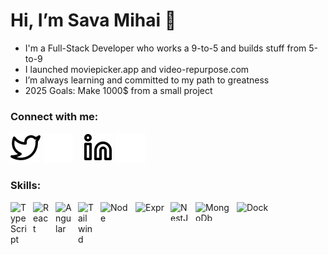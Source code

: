 # Hi, I’m Sava Mihai 👋 

- I'm a Full-Stack Developer who works a 9-to-5 and builds stuff from 5-to-9
- I launched moviepicker.app and video-repurpose.com 
- I’m always learning and committed to my path to greatness
- 2025 Goals: Make 1000$ from a small project

### Connect with me:

[![website](./img/twitter-light.svg)](https://twitter.com/MihaiSava98#gh-light-mode-only)
[![website](./img/twitter-dark.svg)](https://twitter.com/MihaiSava98)
&nbsp;&nbsp;
[![website](./img/linkedin-light.svg)](https://www.linkedin.com/in/mihai-sava-517534242#gh-light-mode-only)
[![website](./img/linkedin-dark.svg)](https://www.linkedin.com/in/mihai-cristian-sava-517534242/)


### Skills:
<img align="left" alt="TypeScript" width="26px" src="https://upload.wikimedia.org/wikipedia/commons/4/4c/Typescript_logo_2020.svg" style="padding-right:10px;" />
<img align="left" alt="React" width="26px" src="https://cdn.jsdelivr.net/gh/devicons/devicon/icons/react/react-original.svg" style="padding-right:10px;" />
<img align="left" alt="Angular" width="26px" src="https://upload.wikimedia.org/wikipedia/commons/c/cf/Angular_full_color_logo.svg" style="padding-right:10px;" />
<img align="left" alt="Tailwind" width="26px" src="https://upload.wikimedia.org/wikipedia/commons/d/d5/Tailwind_CSS_Logo.svg" style="padding-right:10px;" />
<img align="left" alt="Node" width="46px" src="https://upload.wikimedia.org/wikipedia/commons/d/d9/Node.js_logo.svg" style="padding-right:10px;" />
<img align="left" alt="Express" width="46px" height="20" src="https://upload.wikimedia.org/wikipedia/commons/6/64/Expressjs.png" style="padding-right:10px;" />
<img align="left" alt="NestJS" width="30px" height="30" src="https://upload.wikimedia.org/wikipedia/commons/thumb/a/a8/NestJS.svg/621px-NestJS.svg.png" style="padding-right:10px;" />
<img align="left" alt="MongoDb" width="56px" height="30" src="https://upload.wikimedia.org/wikipedia/commons/9/93/MongoDB_Logo.svg" style="padding-right:10px;" />
<img align="left" alt="Docker" width="56px" height="20" src="https://upload.wikimedia.org/wikipedia/commons/7/79/Docker_%28container_engine%29_logo.png" style="padding-right:10px;" />

